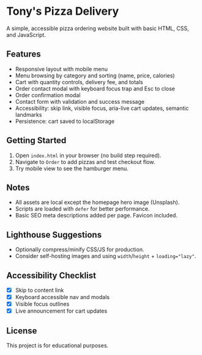 # Tony's Pizza Delivery

A simple, accessible pizza ordering website built with basic HTML, CSS, and JavaScript.

## Features
- Responsive layout with mobile menu
- Menu browsing by category and sorting (name, price, calories)
- Cart with quantity controls, delivery fee, and totals
- Order contact modal with keyboard focus trap and Esc to close
- Order confirmation modal
- Contact form with validation and success message
- Accessibility: skip link, visible focus, aria-live cart updates, semantic landmarks
- Persistence: cart saved to localStorage

## Getting Started
1. Open `index.html` in your browser (no build step required).
2. Navigate to `Order` to add pizzas and test checkout flow.
3. Try mobile view to see the hamburger menu.

## Notes
- All assets are local except the homepage hero image (Unsplash).
- Scripts are loaded with `defer` for better performance.
- Basic SEO meta descriptions added per page. Favicon included.

## Lighthouse Suggestions
- Optionally compress/minify CSS/JS for production.
- Consider self-hosting images and using `width`/`height` + `loading="lazy"`.

## Accessibility Checklist
- [x] Skip to content link
- [x] Keyboard accessible nav and modals
- [x] Visible focus outlines
- [x] Live announcement for cart updates

## License
This project is for educational purposes.

